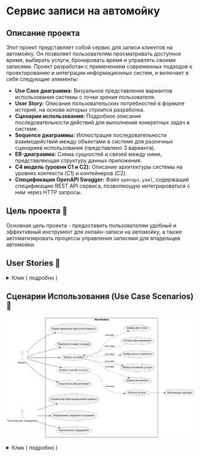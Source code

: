 
# Сервис записи на автомойку

## Описание проекта

Этот проект представляет собой сервис для записи клиентов на автомойку. Он позволяет пользователям просматривать доступное время, выбирать услуги, бронировать время и управлять своими записями. Проект разработан с применением современных подходов к проектированию и интеграции информационных систем, и включает в себя следующие элементы:

* **Use Case диаграмма:** Визуальное представление вариантов использования системы с точки зрения пользователя.
* **User Story:** Описание пользовательских потребностей в формате историй, на основе которых строится разработка.
* **Сценарии использования:** Подробное описание последовательности действий для выполнения конкретных задач в системе.
* **Sequence диаграммы:** Иллюстрация последовательности взаимодействий между объектами в системе для различных сценариев использования (представлено 3 варианта).
* **ER-диаграмма:** Схема сущностей и связей между ними, представляющая структуру данных приложения.
* **C4 модель (уровни C1 и C2):** Описание архитектуры системы на уровнях контекста (C1) и контейнеров (C2).
* **Спецификация OpenAPI Swagger:** Файл `openapi.yaml`, содержащий спецификацию REST API сервиса, позволяющую интегрироваться с ним через HTTP запросы.

## Цель проекта 🎯

Основная цель проекта - предоставить пользователям удобный и эффективный инструмент для онлайн-записи на автомойку, а также автоматизировать процессы управления записями для владельцев автомойки.

## User Stories 🚗

<details>
  <summary>Клик ( подробно )</summary>

*   **Как автовладелец,** я хочу легко и быстро записаться на мойку на удобное время, чтобы не тратить много времени и усилий на этот процесс. ⏱️
*   **Как пользователь приложения,** я хочу иметь удобный и понятный интерфейс, чтобы навигация по сервису была интуитивной и приятной. Я хочу видеть информацию о мойке 🏢, доступных услугах 🧼 и свободных временных слотах. 📅
*   **Как клиент,** я хочу иметь возможность оплатить услугу заранее, чтобы не беспокоиться об этом в момент посещения мойки. 💳
*   **Как пользователь, планирующий свой день,** я хочу заранее получать уведомления о невозможности предоставления услуги в выбранное мной время, чтобы избежать поездок на мойку впустую. 🚦
*   **Как ответственный пользователь,** я хочу иметь возможность отменить свою запись, если мои планы изменятся, чтобы предупредить администраторов мойки и освободить временной слот для других клиентов. 🔄
*   **Как постоянный клиент,** я хочу получать доступ к системе скидок и специальных предложений, чтобы стимулировать мое повторное использование сервиса. 💰
*   **Как клиент, ожидающий окончания мойки,** я хочу получать уведомления на мой телефон о завершении услуги, чтобы не тратить время на постоянную проверку статуса. 🔔
*   **Как "голодный человек",** я хочу "кофе и покушать" чтобы "быть сытым и довольным.
*   **Как "водитель",** я хочу "омывайку и вонючки" чтобы "в машине всегда вкусно пахло и было чем протереть лобовое.
*   **Как "Программист",** я хочу " место для работы за ноутбуком и сетью" чтобы " заниматься своими делами пока моя машина моется.

</details>


## Сценарии Использования (Use Case Scenarios) 📝

![plantUML](image/plantUML.png)
   

<details>
  <summary>Клик ( подробно )</summary>

### Актор: Клиент 👤

1.  **UC1: Редактирование Карточки Клиента ✍️**
    *   **Описание:** Клиент изменяет личную информацию в своем профиле.
    *   **Основной поток:**
        1.  Клиент входит в приложение и переходит в раздел "Профиль" 👤➡️⚙️.
        2.  Клиент выбирает пункт "Редактировать профиль" ✏️.
        3.  Клиент изменяет необходимые данные (например, имя 📝, номер телефона 📞, адрес электронной почты 📧).
        4.  Клиент подтверждает изменения ✅.
        5.  Система сохраняет изменения и показывает уведомление об успешном обновлении 🎉.
    *   **Альтернативный поток:**
        *   Клиент отменяет изменения и возвращается к просмотру профиля ❌.
        *   Система сообщает об ошибке при вводе некорректных данных ⚠️.
2.  **UC2: Просмотр скидок и акций 💰**
    *   **Описание:** Клиент просматривает список доступных скидок и акций.
    *   **Основной поток:**
        1.  Клиент входит в приложение и переходит в раздел "Скидки и акции" 👤➡️🏷️.
        2.  Система отображает список активных скидок и акций (с описанием и сроком действия) 📃.
        3.  Клиент просматривает детали интересующей акции/скидки 👀.
    *   **Альтернативный поток:**
        *   Нет доступных акций/скидок, система отображает сообщение об отсутствии 🚫.
3.  **UC3: Запись на мойку 🚗💦**
    *   **Описание:** Клиент записывается на мойку, включая выбор дополнительных услуг, автомойки, основной услуги, даты и времени.
    *   **Основной поток:**
        1.  Клиент входит в приложение и нажимает на кнопку "Записаться на мойку" 👤➡️📅.
        2.  Система перенаправляет клиента на `UC4: Выбор Доп услуг` ➕.
        3.  Система перенаправляет клиента на `UC5: Выбор автомойки` 📍.
        4.  Система перенаправляет клиента на `UC6: Выбор Основной услуги` 🧼.
        5.  Система перенаправляет клиента на `UC7: Выбор даты и времени` ⏱️.
        6.  Клиент подтверждает свой выбор ✅.
        7.  Система сохраняет бронирование и показывает подтверждение 🎉.
    *   **Альтернативный поток:**
        *   Клиент прерывает процесс записи на любом этапе и возвращается на главный экран 🔙.
        *   Нет доступных временных слотов или автомойка не работает, система сообщает об этом 🚧.
4.  **UC4: Выбор Доп услуг ➕**
    *   **Описание**: Клиент выбирает дополнительные услуги, если они требуются.
    *   **Основной поток:**
        1.  Клиент попадает на страницу "Выбор Доп услуг" 📃.
        2.  Система показывает список доступных дополнительных услуг 📃.
        3.  Клиент выбирает необходимые услуги и подтверждает выбор ✅.
        4.  Система сохраняет выбор и возвращает клиента к процессу записи 🔄.
    *   **Альтернативный поток:**
        *   Клиент не выбирает дополнительные услуги и переходит к следующему шагу ➡️.
5.  **UC5: Выбор автомойки 📍**
    *   **Описание:** Клиент выбирает автомойку из списка доступных.
    *   **Основной поток:**
        1.  Система показывает карту с доступными автомойками или список с информацией о них (адрес, рейтинг, доступные услуги) 🗺️.
        2.  Клиент выбирает автомойку 🚗.
        3.  Система сохраняет выбор и перенаправляет клиента к следующему шагу ➡️.
    *   **Альтернативный поток:**
        *   Нет доступных автомоек в выбранном городе, система сообщает об этом 🚫.
6.  **UC6: Выбор Основной услуги 🧼**
    *   **Описание:** Клиент выбирает основную услугу (например, "Стандартная мойка", "Экспресс мойка", "Детейлинг").
    *   **Основной поток:**
        1.  Система отображает список доступных основных услуг 📃.
        2.  Клиент выбирает услугу 🧼.
        3.  Система сохраняет выбор и перенаправляет клиента к следующему шагу ➡️.
    *   **Альтернативный поток:**
        *   Нет доступных услуг, система сообщает об этом 🚫.
7.  **UC7: Выбор даты и времени ⏱️**
    *   **Описание:** Клиент выбирает дату и время для записи на мойку.
    *   **Основной поток:**
        1.  Система отображает календарь с доступными временными слотами 📅.
        2.  Клиент выбирает желаемые дату и время ⏱️.
        3.  Система сохраняет выбор и перенаправляет клиента к следующему шагу ➡️.
    *   **Альтернативный поток:**
        *   Нет доступных временных слотов, система предлагает другие варианты 🔄.
8.  **UC8: Отмена бронирования ❌**
    *   **Описание:** Клиент отменяет свою запись на мойку.
    *   **Основной поток:**
        1.  Клиент переходит в раздел "Мои бронирования" 👤➡️📅.
        2.  Клиент выбирает запись, которую хочет отменить 📝.
        3.  Клиент подтверждает отмену ✅.
        4.  Система отменяет бронирование и показывает уведомление об этом 🗑️.
    *   **Альтернативный поток:**
        *   Клиент не может отменить бронирование (например, прошло слишком мало времени до записи), система показывает сообщение об этом ⚠️.
9.  **UC9: Выбор способа оплаты 💳**
    *   **Описание:** Клиент выбирает способ оплаты (например, банковская карта, электронный кошелек).
    *   **Основной поток:**
        1.  Система предлагает доступные способы оплаты 💳.
        2.  Клиент выбирает способ оплаты 💳.
    *   **Альтернативный поток:**
        *   Клиент отменяет процесс оплаты ❌.
10. **UC10: Оплата услуги 💸**
    *   **Описание:** Клиент оплачивает услугу через выбранную платежную систему.
    *   **Основной поток:**
        1.  Система перенаправляет клиента в выбранную платежную систему 🌐.
        2.  Клиент производит оплату 💸.
        3.  Платежная система подтверждает оплату ✅.
        4.  Система сохраняет информацию об оплате и показывает уведомление об успешной оплате 🎉.
    *   **Альтернативный поток:**
        *   Оплата не прошла успешно ❌.
11. **UC11: Получение уведомлений 🔔**
    *   **Описание**: Клиент получает уведомления о статусе бронирования, об изменениях, о завершении мойки.
    *   **Основной поток:**
        1. Клиент бронирует мойку 🚗💦.
        2. Система отправляет уведомление клиенту о подтверждении бронирования ✅.
        3. Система отправляет уведомление клиенту об изменениях, если они есть ⚠️.
        4. Система отправляет уведомление клиенту о завершении мойки 🏁.
    * **Альтернативный поток:**
        * Клиент не получает уведомление из-за проблем с сетью 📶.

### Актор: Техническая Поддержка 🛠️

12. **UC15: Управление бронированиями (админ) 📅**
    *   **Описание:** Техническая поддержка просматривает, изменяет или отменяет бронирования.
    *   **Основной поток:**
        1.  Техническая поддержка входит в административную панель ⚙️.
        2.  Система показывает список бронирований 📃.
        3.  Техническая поддержка выбирает бронирование для управления 📝.
        4.  Техническая поддержка может просматривать, изменять или отменять бронирование 👁️, ✏️, 🗑️.
        5.  Система сохраняет изменения ✅.
    *   **Альтернативный поток:**
        *   Система сообщает об ошибке, если бронирование невозможно изменить или отменить ⚠️.
13. **UC16: Управление скидками и акциями 🏷️**
    *   **Описание:** Техническая поддержка создает, редактирует или удаляет скидки и акции.
    *   **Основной поток:**
        1.  Техническая поддержка входит в административную панель ⚙️.
        2.  Техническая поддержка переходит в раздел "Скидки и акции" 🏷️.
        3.  Техническая поддержка может создавать, редактировать или удалять скидки и акции ➕, ✏️, 🗑️.
        4.  Система сохраняет изменения ✅.
    *   **Альтернативный поток:**
        *   Система сообщает об ошибке при создании/редактировании/удалении скидки или акции ⚠️.
14. **UC17: Техническая поддержка 📞**
    *   **Описание:** Техническая поддержка отвечает на запросы клиентов.
    *   **Основной поток:**
        1.  Техническая поддержка входит в административную панель ⚙️.
        2.  Техническая поддержка просматривает список обращений клиентов 📃.
        3.  Техническая поддержка отвечает на обращение 💬.
        4.  Система отправляет ответ клиенту 📧.
    *   **Альтернативный поток:**
        *   Техническая поддержка не может ответить на обращение (например, не хватает данных) ⚠️.
     
 </details>
